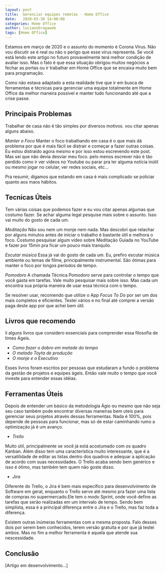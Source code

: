 ```yaml
---
layout: post
title:  Gerenciar equipes remotas - Home Office
date:   2020-03-30 14:00:00
categories: Home Office
author: lucianobragaweb
tags: [Home Office]
---
```


Estamos em março de 2020 e o assunto do momento é Corona Vírus. Não vou discutir se é real ou não o perigo que esse vírus representa. Se você está lendo este artigo no futuro provavelmente terá melhor condição de avaliar isso. Mas o fato é que essa situação obrigou muitos negócios a fechar as portas ou ir trabalhar em Home Office que se encaixa muito bem para programação.


Como não estava adaptado a esta realidade tive que ir em busca de ferramentas e técnicas para gerenciar uma equipe totalmente em Home Office da melhor maneira possível e manter tudo funcionando até que a crise passe.

## Principais Problemas
Trabalhar de casa não é tão simples por diversos motivos. vou citar apenas alguns abaixo.


*Manter o Foco*
Manter o foco trabalhando em casa é o que mais dá problema por que é mais fácil se distrair e começar a fazer outras coisas. Eu estou distraido agora mesmo e por isso estou escrevendo este post. Mas sei que não devia desviar meu foco. pelo menos escrever não é tão perdido como ir ver vídeos no Youtube ou parar pra ler alguma notícia inútil ou mesmo jogar no celular, ver redes sociais, etc...

Pra resumir, digamos que estando em casa é mais complicado se policiar quanto aos maos hábitos.

## Tecnicas Úteis
Tem várias coisas que podemos fazer e eu vou citar apenas algumas que costumo fazer. Se achar alguma legal pesquise mais sobre o assunto. Isso vai muito do gosto de cada um.

*Meditação*
Não sou nem um monje nem nada. Mas descobri que relachar por alguns minutos antes de iniciar o trabalho é bastante útil e melhora o foco. Costumo pesquisar algum vídeo sobre Meditação Guiada no YouTube e fazer por 15min pra ficar um pouco mais tranquilo.

*Escutar música*
Essa já vai do gosto de cada um. Eu, prefiro escutar música ambiente ou temas de filme, principalmente instrumental. São ótimas para manter o foco por longos períodos de tempo.

*Pomodoro*
A chamada Técnica Pomodoro serve para controlar o tempo que você gasta em tarefas. Vale muito pesquisar mais sobre isso. Mas cada um encontra sua própria maneira de usar essa técnica com o tempo.

Se resolver usar, recomendo que utilize o App *Focus To Do* por ser um dos mais completos e eficientes. Testei vários e no final até comprei a versão paga deste app por que achei bem útil.

## Livros que recomendo

li alguns livros que considero essenciais para comprender essa filosofia de times Ágeis.

- *Como fazer o dobro em metade do tempo*
- *O metodo Toyta de produção*
- *O monje e o Executivo*

Esses livros foram escritos por pessoas que estudaram a fundo o problema da gestão de projetos e equipes ágeis. Então vale muito o tempo que você investe para entender essas idéias.

## Ferramentas Úteis
Depois de entender um básico da metodologia Ágio ou mesmo que não seja seu caso também pode encontrar diversas maneiras bem uteis para gerenciar seus projetos através dessas ferramentas. Nada é 100%, pois depende de pessoas para funcionar, mas só de estar caminhando rumo a optimização já é um avanço.

- *Trello*

Muito útil, principalmente se você já está acostumado com os quadro Kanban. Além disso tem uma característica muito interessante, que é a versatilidade de editar as listas dentro dos quadros e adequar a aplicação de acordo com suas necessidades. O Trello acaba sendo bem genérico e isso é ótimo, mas também tem quem não goste disso.

- *Jira*

Diferente do Trello, o Jira é bem mais específico para desenvolvimento de Software em geral, enquanto o Trello serve até mesmo pra fazer uma lista de compras no supermercado.Ele tem o modo Sprint, onde você define as tarefas que serão realizadas em um intervalo de tempo. Sendo bem simplista, essa é a principal diferença entre o Jira e o Trello, mas faz toda a diferença.

Existem outras inúmeras ferramentas com a mesma proposta. Falo desses dois por serem bem conhecidos, terem versão gratuita e por que já testei ambos. Mas no fim a melhor ferramenta é aquela que atende sua nescessidade.

## Conclusão


[Artigo em desenvolvimento...]